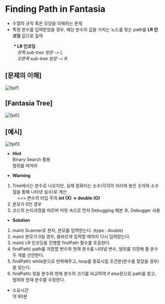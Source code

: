 # Finding Path in Fantasia  
* 수열의 규칙 혹은 모양을 이해하는 문제 
* 특정 분수를 입력받았을 경우, 해당 분수의 값을 가지는 노드를 찾는 path를 **LR 인코딩**  값으로 출력  

&nbsp;&nbsp;&nbsp;&nbsp;&nbsp;&nbsp; **\* LR 인코딩**  
&nbsp;&nbsp;&nbsp;&nbsp;&nbsp;&nbsp;&nbsp;&nbsp;&nbsp;&nbsp;_왼쪽 sub-tree 방문 -> L  
&nbsp;&nbsp;&nbsp;&nbsp;&nbsp;&nbsp;&nbsp;&nbsp;&nbsp;&nbsp;오른쪽 sub-tree 방문 -> R_  



## [문제의 이해]
![fpif1](https://user-images.githubusercontent.com/50273050/64906949-88c7c280-d727-11e9-84dc-2add879c4948.jpg)

## [Fantasia Tree]
![fpif2](https://user-images.githubusercontent.com/50273050/64906950-88c7c280-d727-11e9-9193-81386526a88f.jpg)

## [예시]
![fpif3](https://user-images.githubusercontent.com/50273050/64906948-882f2c00-d727-11e9-9f1d-b3d19d61e9e1.jpg)

* **Hint**  
Binary Search 활용  
범위를 따져라  

* **Warning**  
1. Tree에서는 분수로 나오지만, 실제 컴퓨터는 소수(각각의 자리에 놓인 숫자와 소수점을 통해 나타낸 실수)로 계산  
&nbsp;&nbsp;&nbsp;&nbsp;==> 변수의 타입 주의 **int (X) -> double (O)**  
1. 분모가 0인 경우  
1. 코드의 논리과정을 따르며 머릿 속으로 먼저 Debugging 해본 후, Debugger 사용  

* **Solution**  
1. main) Scanner로 분자, 분모를 입력받는다. (type : double)  
1. main) 분모가 0일 경우, 올바르게 입력할 때까지 다시 입력받는다.
1. main) LR 인코딩을 진행할 findPath 함수를 호출한다.
1. findPath) path를 저장할 변수와 현재 분수를 나타낼 변수, 범위를 지정해 줄 분수 두 개를 선언한다.  
1. findPath) while문으로 반복해주고, loop를 종료시킬 조건문(분수를 찾았을 경우)을 넣는다.   
1. findPath) 찾을 분수와 현재 분수의 크기를 비교하여 if else문으로 path를 찾고, 범위와 현재 분수를 수정한다.  

* 소요시간  
약 90분
